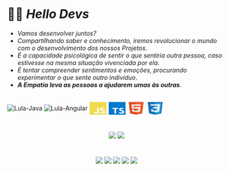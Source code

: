 # 👋🏻 _**Hello Devs**_
- _Vamos desenvolver juntos?_
- _Compartilhando saber e conhecimento, iremos revolucionar o mundo com o desenvolvimento dos nossos Projetos_.
- _É a capacidade psicológica de sentir o que sentiria outra pessoa, caso estivesse na mesma situação vivenciada por ela_.
- _É tentar compreender sentimentos e emoções, procurando experimentar o que sente outro indivíduo_.
- _**A Empatia leva as pessoas a ajudarem umas às outras**_.

   
<div style="display: inline_block"><br>
   <img align="center" alt="Lula-Java" height="40" width="50" src="https://cdn.jsdelivr.net/gh/devicons/devicon/icons/java/java-plain.svg">
   <img align="center" alt="Lula-Angular" height="30" wight="40" src="https://cdn.jsdelivr.net/gh/devicons/devicon/icons/angularjs/angularjs-original.svg">
   <img align="center" alt="Lula-Js" height="30" width="40" src="https://raw.githubusercontent.com/devicons/devicon/master/icons/javascript/javascript-plain.svg">
   <img align="center" alt="Lula-Ts" height="30" width="40" src="https://raw.githubusercontent.com/devicons/devicon/master/icons/typescript/typescript-plain.svg">
   <img align="center" alt="Lula-HTML" height="30" width="40" src="https://raw.githubusercontent.com/devicons/devicon/master/icons/html5/html5-original.svg">
   <img align="center" alt="Lula-CSS" height="30" width="40" src="https://raw.githubusercontent.com/devicons/devicon/master/icons/css3/css3-original.svg ">
</div>

   #

<div align="center">
   <img height="200em" src="https://github-readme-stats-ouuan.vercel.app/api?username=LuisFNascimento&theme=dark&show_icons=true">
   <a href="https://github.com/LuisFNascimento">
   <img height="200em" src="https://github-readme-stats.vercel.app/api/top-langs/?username=LuisFNascimento&layout=compact&langs_count=7&theme=dark"/>
</div>
   
   #
   
<div align="center">
   <a href="https://instagram.com/l.fernando.nascimento" target="_blank"><img src="https://img.shields.io/badge/-Instagram-%23E4405F?style=for-the-badge&logo=instagram&logoColor=white" target="_blank"></a>
   <a href="https://discord.gg" target="_blank"><img src="https://img.shields.io/badge/Discord-7289DA?style=for-the-badge&logo=discord&logoColor=white" target="_blank"></a> 
   <a href="https://www.linkedin.com/in/luís-fernando-nascimento-20485a1b0" target="_blank"><img src="https://img.shields.io/badge/-LinkedIn-%230077B5?style=for-the-badge&logo=linkedin&logoColor=white" target="_blank"></a>
   <a href = "mailto:luisfernandonascimentopro@gmail.com"><img src="https://img.shields.io/badge/-Gmail-%23333?style=for-the-badge&logo=gmail&logoColor=white" target="_blank"></a>
   <a href="https://www.youtube.com/watch?v=eRPzUeeGf6s" target="_blank"><img src="https://img.shields.io/badge/YouTube-FF0000?style=for-the-badge&logo=youtube&logoColor=white" target="_blank"></a>
</div>
 
          
 
 
